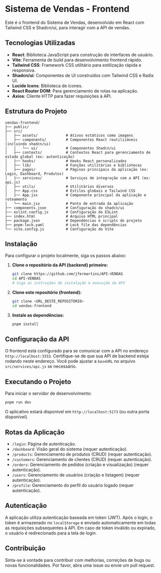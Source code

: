 # Sistema de Vendas - Frontend

Este é o frontend do Sistema de Vendas, desenvolvido em React com Tailwind CSS e Shadcn/ui, para interagir com a API de vendas.

## Tecnologias Utilizadas

- **React**: Biblioteca JavaScript para construção de interfaces de usuário.
- **Vite**: Ferramenta de build para desenvolvimento frontend rápido.
- **Tailwind CSS**: Framework CSS utilitário para estilização rápida e responsiva.
- **Shadcn/ui**: Componentes de UI construídos com Tailwind CSS e Radix UI.
- **Lucide Icons**: Biblioteca de ícones.
- **React Router DOM**: Para gerenciamento de rotas na aplicação.
- **Axios**: Cliente HTTP para fazer requisições à API.

## Estrutura do Projeto

```
vendas-frontend/
├── public/
├── src/
│   ├── assets/             # Ativos estáticos como imagens
│   ├── components/         # Componentes React reutilizáveis (incluindo shadcn/ui)
│   │   └── ui/             # Componentes Shadcn/ui
│   ├── contexts/           # Contextos React para gerenciamento de estado global (ex: autenticação)
│   ├── hooks/              # Hooks React personalizados
│   ├── lib/                # Funções utilitárias e bibliotecas
│   ├── pages/              # Páginas principais da aplicação (ex: Login, Dashboard, Produtos)
│   ├── services/           # Serviços de integração com a API (ex: api.js)
│   ├── utils/              # Utilitários diversos
│   ├── App.css             # Estilos globais e Tailwind CSS
│   ├── App.jsx             # Componente principal da aplicação e roteamento
│   └── main.jsx            # Ponto de entrada da aplicação
├── components.json         # Configuração do shadcn/ui
├── eslint.config.js        # Configuração do ESLint
├── index.html              # Arquivo HTML principal
├── package.json            # Dependências e scripts do projeto
├── pnpm-lock.yaml          # Lock file das dependências
└── vite.config.js          # Configuração do Vite
```

## Instalação

Para configurar o projeto localmente, siga os passos abaixo:

1.  **Clone o repositório da API (backend) primeiro:**
    ```bash
    git clone https://github.com/jfermartins/API-VENDAS
    cd API-VENDAS
    # Siga as instruções de instalação e execução da API
    ```

2.  **Clone este repositório (frontend):**
    ```bash
    git clone <URL_DESTE_REPOSITORIO>
    cd vendas-frontend
    ```

3.  **Instale as dependências:**
    ```bash
    pnpm install
    ```

## Configuração da API

O frontend está configurado para se comunicar com a API no endereço `http://localhost:3333`. Certifique-se de que sua API de backend esteja rodando neste endereço. Você pode ajustar a `baseURL` no arquivo `src/services/api.js` se necessário.

## Executando o Projeto

Para iniciar o servidor de desenvolvimento:

```bash
pnpm run dev
```

O aplicativo estará disponível em `http://localhost:5173` (ou outra porta disponível).

## Rotas da Aplicação

-   `/login`: Página de autenticação.
-   `/dashboard`: Visão geral do sistema (requer autenticação).
-   `/products`: Gerenciamento de produtos (CRUD) (requer autenticação).
-   `/customers`: Gerenciamento de clientes (CRUD) (requer autenticação).
-   `/orders`: Gerenciamento de pedidos (criação e visualização) (requer autenticação).
-   `/users`: Gerenciamento de usuários (criação e listagem) (requer autenticação).
-   `/profile`: Gerenciamento do perfil do usuário logado (requer autenticação).

## Autenticação

A aplicação utiliza autenticação baseada em token (JWT). Após o login, o token é armazenado no `localStorage` e enviado automaticamente em todas as requisições subsequentes à API. Em caso de token inválido ou expirado, o usuário é redirecionado para a tela de login.

## Contribuição

Sinta-se à vontade para contribuir com melhorias, correções de bugs ou novas funcionalidades. Por favor, abra uma issue ou envie um pull request.
